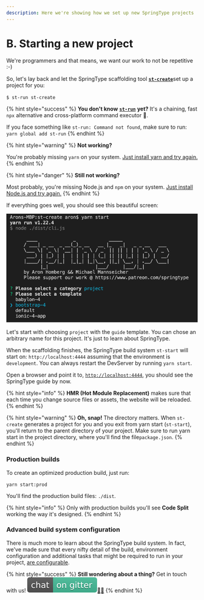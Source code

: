 ```yaml
---
description: Here we're showing how we set up new SpringType projects
---
```


# B. Starting a new project

We're programmers and that means, we want our work to not be repetitive :-\)  
  
So, let's lay back and let the SpringType scaffolding tool [**`st-create`**](https://github.com/springtype-org/st-create)set up a project for you:

`$ st-run st-create`

{% hint style="success" %}
**You don't know** [**`st-run`**](https://github.com/springtype-org/st-run) **yet?** It's a chaining, fast `npx` alternative and сross-platform command executor 🚀.   
  
If you face something like `st-run: Command not found`, make sure to run: `yarn global add st-run`
{% endhint %}

{% hint style="warning" %}
**Not working?**

You're probably missing `yarn` on your system. [Just install yarn and try again.](https://classic.yarnpkg.com/en/docs/install/)
{% endhint %}

{% hint style="danger" %}
**Still not working?**

Most probably, you're missing Node.js and `npm` on your system. [Just install Node.js and try again.](https://nodejs.org/en/)
{% endhint %}

If everything goes well, you should see this beautiful screen:

![Setting up SpringType projects in seconds](../.gitbook/assets/st-create.png)

Let's start with choosing `project` with the  `guide` template. You can chose an arbitrary name for this project. It's just to learn about SpringType. 

When the scaffolding finishes, the SpringType build system `st-start` will start on: `http://localhost:4444` assuming that the environment is `development`. You can always restart the DevServer by running `yarn start`.

Open a browser and point it to, [`http://localhost:4444`](http://localhost:4444), you should see the SpringType guide by now.

{% hint style="info" %}
**HMR \(Hot Module Replacement\)** makes sure that each time you change source files or assets, the website will be reloaded.
{% endhint %}

{% hint style="warning" %}
**Oh, snap!** The directory matters. When `st-create` generates a project for you and you exit from yarn start \(`st-start`\), you'll return to the parent directory of your project. Make sure to run yarn start in the project directory, where you'll find the file`package.json`.
{% endhint %}

### Production builds

To create an optimized production build, just run:

```text
yarn start:prod
```

You'll find the production build files: `./dist`. 

{% hint style="info" %}
Only with production builds you'll see **Code Split** working the way it's designed.
{% endhint %}

### Advanced build system configuration

There is much more to learn about the SpringType build system. In fact, we've made sure that every nifty detail of the build, environment configuration and additional tasks that might be required to run in your project, [are configurable](../bundle-1.md).

{% hint style="success" %}
**Still wondering about a thing?** Get in touch with us! [![](../.gitbook/assets/gitter.svg)](https://gitter.im/springtype-official/springtype?utm_source=badge&utm_medium=badge&utm_campaign=pr-badge)[💬](https://emojipedia.org/speech-balloon/)[🤓](https://emojipedia.org/nerd-face/)
{% endhint %}

